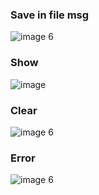 ### Save in file msg
![image 6](https://user-images.githubusercontent.com/33375292/134805526-b2295db2-0ded-4224-906a-f9563cb4cc90.png)
### Show
![image](https://user-images.githubusercontent.com/33375292/134805547-588bead0-d049-4fb1-bf9a-7a1049ea3a5f.png)
### Clear
![image 6](https://user-images.githubusercontent.com/33375292/134805583-c8ebf1fb-05c2-471d-a680-2fc0bad473d3.png)
### Error
![image 6](https://user-images.githubusercontent.com/33375292/134805613-35c93f72-a3b1-4fbe-8095-c2d3381d2061.png)

